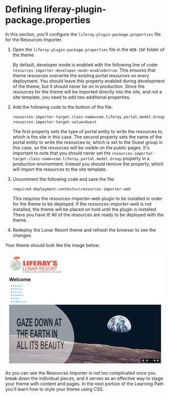 # Defining liferay-plugin-package.properties [](id=defining-liferay-plugin-package-properties)

In this section, you'll configure the `liferay-plugin-package.properties` file
for the Resources Importer.

1.  Open the `liferay-plugin-package.properties` file in the `WEB-INF`
    folder of the theme.
   
    By default, developer mode is enabled with the following line of code: 
    `resources-importer-developer-mode-enabled=true`. This ensures that 
    theme resources overwrite the existing portal resources on every
    deployment. You should leave this property enabled during development of the
    theme, but it should never be on in production. Since the resources for the
    theme will be imported directly into the site, and not a site template, you
    need to add two additional properties.
 
2.  Add the following code to the bottom of the file:

        resources-importer-target-class-name=com.liferay.portal.model.Group
        resources-importer-target-value=Guest
 
    The first property sets the type of portal entity to write the resources to,
    which is the site in this case. The second property sets the name of the 
    portal entity to write the resources to, which is set to the Guest group in 
    this case, so the resources will be visible on the public pages. It's 
    important to note that you should never set the 
    `resources-importer-target-class-name=com.liferay.portal.model.Group`
    property in a production environment. Instead you should remove the
    property, which will import the resources to the site template.
 
3.  Uncomment the following code and save the file:

        required-deployment-contexts=\resources-importer-web

    This requires the resources-importer-web plugin to be installed in order for 
    the theme to be deployed. If the *resources-importer-web* is not installed, 
    the theme will be placed on hold until the plugin is installed. There you 
    have it! All of the resources are ready to be deployed with the theme.

4.  Redeploy the Lunar Resort theme and refresh the browser to see the changes.

Your theme should look like the image below:

![Figure 1: The Resources Importer .](../../images/resources-importer-fin-theme.png)

As you can see the Resources Importer is not too complicated once you break down
the individual pieces, and it serves as an effective way to stage your theme 
with content and pages. In the next portion of the Learning Path you'll learn
how to style your theme using CSS.

